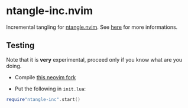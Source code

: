 ntangle-inc.nvim
===========

Incremental tangling for [ntangle.nvim](https://github.com/jbyuki/ntangle.nvim.git). 
See [here](https://github.com/jbyuki/ntangle.nvim/wiki/ntangle%E2%80%90inc.nvim) for more informations.

Testing
-------

Note that it is **very** experimental, proceed only if you know what are you doing.

* Compile [this neovim fork](https://github.com/jbyuki/neovim)

* Put the following in `init.lua`:

```lua
require"ntangle-inc".start()
```

